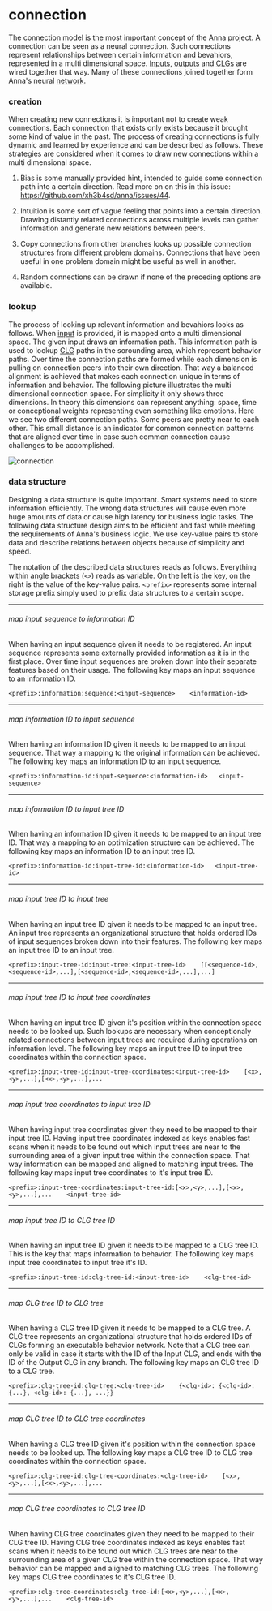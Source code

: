 # connection
The connection model is the most important concept of the Anna project. A
connection can be seen as a neural connection. Such connections represent
relationships between certain information and bevahiors, represented in a
multi dimensional space. [Inputs](input.md), [outputs](output.md) and
[CLGs](clg.md) are wired together that way. Many of these connections joined
together form Anna's neural [network](network.md).

### creation

When creating new connections it is important not to create weak connections.
Each connection that exists only exists because it brought some kind of value
in the past. The process of creating connections is fully dynamic and learned
by experience and can be described as follows. These strategies are considered
when it comes to draw new connections within a multi dimensional space.

1. Bias is some manually provided hint, intended to guide some connection path
   into a certain direction. Read more on on this in this issue:
   https://github.com/xh3b4sd/anna/issues/44.

2. Intuition is some sort of vague feeling that points into a certain
   direction. Drawing distantly related connections across multiple levels can
   gather information and generate new relations between peers.

3. Copy connections from other branches looks up possible connection structures
   from different problem domains. Connections that have been useful in one
   problem domain might be useful as well in another.

4. Random connections can be drawn if none of the preceding options are
   available.

### lookup

The process of looking up relevant information and bevahiors looks as follows.
When [input](input.md) is provided, it is mapped onto a multi dimensional
space. The given input draws an information path. This information path is used
to lookup [CLG](clg.md) paths in the sorounding area, which represent behavior
paths. Over time the connection paths are formed while each dimension is
pulling on connection peers into their own direction. That way a balanced
alignment is achieved that makes each connection unique in terms of information
and behavior. The following picture illustrates the multi dimensional
connection space. For simplicity it only shows three dimensions. In theory this
dimensions can represent anything: space, time or conceptional weights
representing even something like emotions. Here we see two different connection
paths. Some peers are pretty near to each other. This small distance is an
indicator for common connection patterns that are aligned over time in case
such common connection cause challenges to be accomplished.

![connection](image/connection.png)

### data structure
Designing a data structure is quite important. Smart systems need to store
information efficiently. The wrong data structures will cause even more huge
amounts of data or cause high latency for business logic tasks. The following
data structure design aims to be efficient and fast while meeting the
requirements of Anna's business logic. We use key-value pairs to store data and
describe relations between objects because of simplicity and speed.

The notation of the described data structures reads as follows. Everything
within angle brackets (`<>`) reads as variable. On the left is the key, on the
right is the value of the key-value pairs. `<prefix>` represents some internal
storage prefix simply used to prefix data structures to a certain scope.

---

###### map input sequence to information ID
When having an input sequence given it needs to be registered. An input
sequence represents some externally provided information as it is in the first
place. Over time input sequences are broken down into their separate features
based on their usage. The following key maps an input sequence to an
information ID.

```
<prefix>:information:sequence:<input-sequence>    <information-id>
```

---

###### map information ID to input sequence
When having an information ID given it needs to be mapped to an input sequence.
That way a mapping to the original information can be achieved. The following
key maps an information ID to an input sequence.

```
<prefix>:information-id:input-sequence:<information-id>   <input-sequence>
```

---

###### map information ID to input tree ID
When having an information ID given it needs to be mapped to an input tree ID.
That way a mapping to an optimization structure can be achieved. The following
key maps an information ID to an input tree ID.

```
<prefix>:information-id:input-tree-id:<information-id>   <input-tree-id>
```

---

###### map input tree ID to input tree
When having an input tree ID given it needs to be mapped to an input tree. An
input tree represents an organizational structure that holds ordered IDs of
input sequences broken down into their features. The following key maps an
input tree ID to an input tree.

```
<prefix>:input-tree-id:input-tree:<input-tree-id>    [[<sequence-id>,<sequence-id>,...],[<sequence-id>,<sequence-id>,...],...]
```

---

###### map input tree ID to input tree coordinates
When having an input tree ID given it's position within the connection space
needs to be looked up. Such lookups are necessary when conceptionaly related
connections between input trees are required during operations on information
level. The following key maps an input tree ID to input tree coordinates within
the connection space.

```
<prefix>:input-tree-id:input-tree-coordinates:<input-tree-id>    [<x>,<y>,...],[<x>,<y>,...],...
```

---

###### map input tree coordinates to input tree ID
When having input tree coordinates given they need to be mapped to their input
tree ID. Having input tree coordinates indexed as keys enables fast scans when
it needs to be found out which input trees are near to the surrounding area of a
given input tree within the connection space. That way information can be
mapped and aligned to matching input trees. The following key maps input tree
coordinates to it's input tree ID.

```
<prefix>:input-tree-coordinates:input-tree-id:[<x>,<y>,...],[<x>,<y>,...],...    <input-tree-id>
```

---

###### map input tree ID to CLG tree ID
When having an input tree ID given it needs to be mapped to a CLG tree ID. This
is the key that maps information to behavior. The following key maps input tree
coordinates to input tree it's ID.

```
<prefix>:input-tree-id:clg-tree-id:<input-tree-id>    <clg-tree-id>
```

---

###### map CLG tree ID to CLG tree
When having a CLG tree ID given it needs to be mapped to a CLG tree. A CLG tree
represents an organizational structure that holds ordered IDs of CLGs forming
an executable behavior network. Note that a CLG tree can only be valid in case
it starts with the ID of the Input CLG, and ends with the ID of the Output CLG
in any branch. The following key maps an CLG tree ID to a CLG tree.

```
<prefix>:clg-tree-id:clg-tree:<clg-tree-id>    {<clg-id>: {<clg-id>: {...}, <clg-id>: {...}, ...}}
```

---

###### map CLG tree ID to CLG tree coordinates
When having a CLG tree ID given it's position within the connection space needs
to be looked up. The following key maps a CLG tree ID to CLG tree coordinates
within the connection space.

```
<prefix>:clg-tree-id:clg-tree-coordinates:<clg-tree-id>    [<x>,<y>,...],[<x>,<y>,...],...
```

---

###### map CLG tree coordinates to CLG tree ID
When having CLG tree coordinates given they need to be mapped to their CLG tree
ID. Having CLG tree coordinates indexed as keys enables fast scans when it
needs to be found out which CLG trees are near to the surrounding area of a
given CLG tree within the connection space. That way behavior can be mapped and
aligned to matching CLG trees. The following key maps CLG tree coordinates to
it's CLG tree ID.

```
<prefix>:clg-tree-coordinates:clg-tree-id:[<x>,<y>,...],[<x>,<y>,...],...    <clg-tree-id>
```
